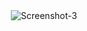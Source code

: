 <div align="center">
<img src="https://i.ibb.co/5cp6Nvs/Screenshot-3.jpg" alt="Screenshot-3" border="0"></a></div>
